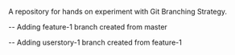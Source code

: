 A repository for hands on experiment with Git Branching Strategy.

-- Adding feature-1 branch created from master

-- Adding userstory-1 branch created from feature-1
